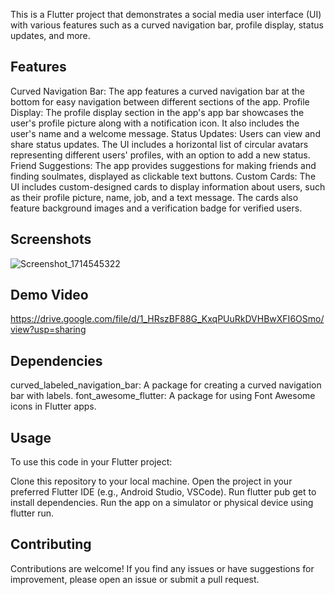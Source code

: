 This is a Flutter project that demonstrates a social media user interface (UI) with various features such as a curved navigation bar, profile display, status updates, and more.

## Features
Curved Navigation Bar: The app features a curved navigation bar at the bottom for easy navigation between different sections of the app.
Profile Display: The profile display section in the app's app bar showcases the user's profile picture along with a notification icon. It also includes the user's name and a welcome message.
Status Updates: Users can view and share status updates. The UI includes a horizontal list of circular avatars representing different users' profiles, with an option to add a new status.
Friend Suggestions: The app provides suggestions for making friends and finding soulmates, displayed as clickable text buttons.
Custom Cards: The UI includes custom-designed cards to display information about users, such as their profile picture, name, job, and a text message. The cards also feature background images and a verification badge for verified users.

## Screenshots
![Screenshot_1714545322](https://github.com/VedantS28/dating-app-ui-flutter/assets/162162564/a5f404ff-9047-41fd-bb84-85b23ea04112)

## Demo Video
https://drive.google.com/file/d/1_HRszBF88G_KxqPUuRkDVHBwXFI6OSmo/view?usp=sharing


## Dependencies
curved_labeled_navigation_bar: A package for creating a curved navigation bar with labels.
font_awesome_flutter: A package for using Font Awesome icons in Flutter apps.

## Usage
To use this code in your Flutter project:

Clone this repository to your local machine.
Open the project in your preferred Flutter IDE (e.g., Android Studio, VSCode).
Run flutter pub get to install dependencies.
Run the app on a simulator or physical device using flutter run.

## Contributing
Contributions are welcome! If you find any issues or have suggestions for improvement, please open an issue or submit a pull request.

